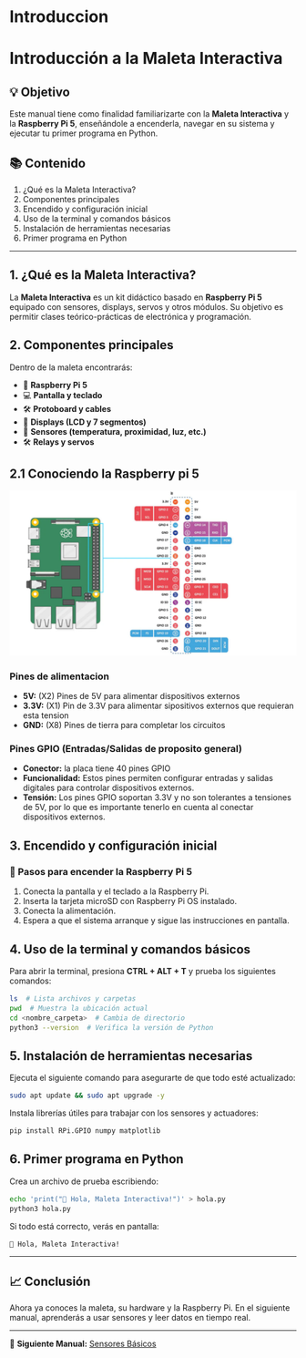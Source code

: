 # Introduccion

# Introducción a la Maleta Interactiva

## 💡 Objetivo

Este manual tiene como finalidad familiarizarte con la **Maleta Interactiva** y la **Raspberry Pi 5**, enseñándole a encenderla, navegar en su sistema y ejecutar tu primer programa en Python.

## 📚 Contenido

1. ¿Qué es la Maleta Interactiva?
2. Componentes principales
3. Encendido y configuración inicial
4. Uso de la terminal y comandos básicos
5. Instalación de herramientas necesarias
6. Primer programa en Python

---

## 1. ¿Qué es la Maleta Interactiva?

La **Maleta Interactiva** es un kit didáctico basado en **Raspberry Pi 5** equipado con sensores, displays, servos y otros módulos. Su objetivo es permitir clases teórico-prácticas de electrónica y programación.

## 2. Componentes principales

Dentro de la maleta encontrarás:

- 🧵 **Raspberry Pi 5**
- 💻 **Pantalla y teclado**
- 🛠 **Protoboard y cables**
- 🎨 **Displays (LCD y 7 segmentos)**
- 🔌 **Sensores (temperatura, proximidad, luz, etc.)**
- 🛠 **Relays y servos**

## 2.1 Conociendo la Raspberry pi 5

![Vista de la maleta](assets/pines-gpio.webp)

### Pines de alimentacion

- **5V:** (X2) Pines de 5V para alimentar dispositivos externos
- **3.3V:** (X1) Pin de 3.3V para alimentar sipositivos externos que requieran esta tension
- **GND:** (X8) Pines de tierra para completar los circuitos

### Pines GPIO (Entradas/Salidas de proposito general)

- **Conector:** la placa tiene 40 pines GPIO
- **Funcionalidad:** Estos pines permiten configurar entradas y salidas digitales para controlar dispositivos externos. 
- **Tensión:** Los pines GPIO soportan 3.3V y no son tolerantes a tensiones de 5V, por lo que es importante tenerlo en cuenta al conectar dispositivos externos.


## 3. Encendido y configuración inicial

### 🔄 Pasos para encender la Raspberry Pi 5

1. Conecta la pantalla y el teclado a la Raspberry Pi.
2. Inserta la tarjeta microSD con Raspberry Pi OS instalado.
3. Conecta la alimentación.
4. Espera a que el sistema arranque y sigue las instrucciones en pantalla.

## 4. Uso de la terminal y comandos básicos

Para abrir la terminal, presiona **CTRL + ALT + T** y prueba los siguientes comandos:

```bash
ls  # Lista archivos y carpetas
pwd  # Muestra la ubicación actual
cd <nombre_carpeta>  # Cambia de directorio
python3 --version  # Verifica la versión de Python
```

## 5. Instalación de herramientas necesarias

Ejecuta el siguiente comando para asegurarte de que todo esté actualizado:

```bash
sudo apt update && sudo apt upgrade -y
```

Instala librerías útiles para trabajar con los sensores y actuadores:

```bash
pip install RPi.GPIO numpy matplotlib
```

## 6. Primer programa en Python

Crea un archivo de prueba escribiendo:

```bash
echo 'print("👋 Hola, Maleta Interactiva!")' > hola.py
python3 hola.py
```

Si todo está correcto, verás en pantalla:

```
👋 Hola, Maleta Interactiva!
```

---

## 📈 Conclusión

Ahora ya conoces la maleta, su hardware y la Raspberry Pi. En el siguiente manual, aprenderás a usar sensores y leer datos en tiempo real.

---

📖 **Siguiente Manual:** [Sensores Básicos](../sensores/README.md)
